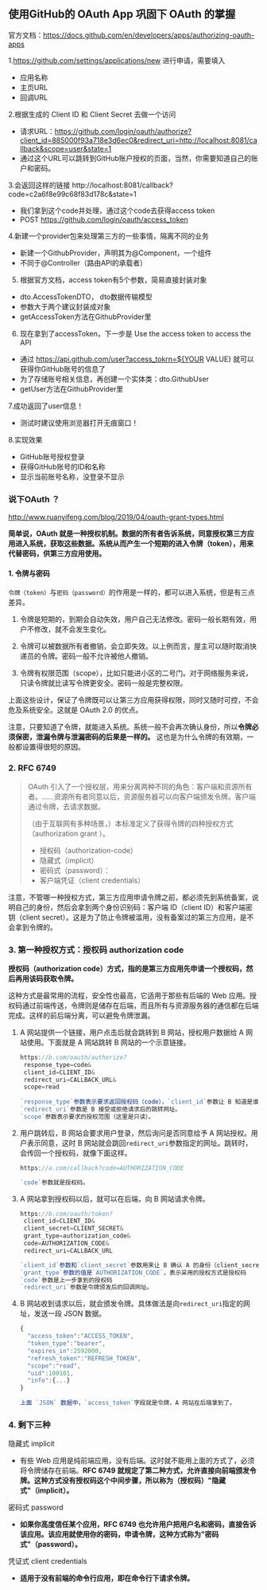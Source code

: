 ## 使用GitHub的 OAuth App 巩固下 OAuth 的掌握

官方文档：https://docs.github.com/en/developers/apps/authorizing-oauth-apps


1.https://github.com/settings/applications/new 进行申请，需要填入
- 应用名称
- 主页URL
- 回调URL

2.根据生成的 Client ID 和 Client Secret 去做一个访问
- 请求URL：https://github.com/login/oauth/authorize?client_id=885000f93a718e3d6ec0&redirect_uri=http://localhost:8081/callback&scope=user&state=1
- 通过这个URL可以跳转到GitHub账户授权的页面，当然，你需要知道自己的账户和密码。

3.会返回这样的链接 http://localhost:8081/callback?code=c2a6f8e99c68f83d178c&state=1
- 我们拿到这个code并处理，通过这个code去获得access token
- POST https://github.com/login/oauth/access_token

4.新建一个provider包来处理第三方的一些事情，隔离不同的业务
- 新建一个GithubProvider，声明其为@Component，一个组件
- 不同于@Controller（路由API的承载者）

5. 根据官方文档，access token有5个参数，简易直接封装对象
- dto.AccessTokenDTO， dto数据传输模型
- 参数大于两个建议封装成对象
- getAccessToken方法在GithubProvider里

6. 现在拿到了accessToken，下一步是 Use the access token to access the API
- 通过 https://api.github.com/user?access_tokrn=${YOUR VALUE} 就可以获得你GitHub账号的信息了
- 为了存储账号相关信息，再创建一个实体类：dto.GithubUser
- getUser方法在GithubProvider里

7.成功返回了user信息！
- 测试时建议使用浏览器打开无痕窗口！

8.实现效果
- GitHub账号授权登录
- 获得GitHub账号的ID和名称
- 显示当前账号名称，没登录不显示

### 说下OAuth ？

http://www.ruanyifeng.com/blog/2019/04/oauth-grant-types.html

**简单说，OAuth 就是一种授权机制。数据的所有者告诉系统，同意授权第三方应用进入系统，获取这些数据。系统从而产生一个短期的进入令牌（token），用来代替密码，供第三方应用使用。**

#### 1. 令牌与密码

`令牌（token）`与`密码（password）`的作用是一样的，都可以进入系统，但是有三点差异。

1. 令牌是短期的，到期会自动失效，用户自己无法修改。密码一般长期有效，用户不修改，就不会发生变化。

2. 令牌可以被数据所有者撤销，会立即失效。以上例而言，屋主可以随时取消快递员的令牌。密码一般不允许被他人撤销。

3. 令牌有权限范围（scope），比如只能进小区的二号门。对于网络服务来说，只读令牌就比读写令牌更安全。密码一般是完整权限。

上面这些设计，保证了令牌既可以让第三方应用获得权限，同时又随时可控，不会危及系统安全。这就是 OAuth 2.0 的优点。

注意，只要知道了令牌，就能进入系统。系统一般不会再次确认身份，所以**令牌必须保密，泄漏令牌与泄漏密码的后果是一样的。** 这也是为什么令牌的有效期，一般都设置得很短的原因。

### 2. RFC 6749

> OAuth 引入了一个授权层，用来分离两种不同的角色：客户端和资源所有者。......资源所有者同意以后，资源服务器可以向客户端颁发令牌。客户端通过令牌，去请求数据。
>
> （由于互联网有多种场景，）本标准定义了获得令牌的四种授权方式（authorization grant ）。
>
> - 授权码（authorization-code）
> - 隐藏式（implicit）
> - 密码式（password）：
> - 客户端凭证（client credentials）

注意，不管哪一种授权方式，第三方应用申请令牌之前，都必须先到系统备案，说明自己的身份，然后会拿到两个身份识别码：客户端 ID（client ID）和客户端密钥（client secret）。这是为了防止令牌被滥用，没有备案过的第三方应用，是不会拿到令牌的。

### 3. 第一种授权方式：授权码 authorization code

**授权码（authorization code）方式，指的是第三方应用先申请一个授权码，然后再用该码获取令牌。**

这种方式是最常用的流程，安全性也最高，它适用于那些有后端的 Web 应用。授权码通过前端传送，令牌则是储存在后端，而且所有与资源服务器的通信都在后端完成。这样的前后端分离，可以避免令牌泄漏。


1. A 网站提供一个链接，用户点击后就会跳转到 B 网站，授权用户数据给 A 网站使用。下面就是 A 网站跳转 B 网站的一个示意链接。

   ```javascript
   https://b.com/oauth/authorize?
   	response_type=code&
   	client_id=CLIENT_ID&
   	redirect_uri=CALLBACK_URL&
   	scope=read
   	
   `response_type`参数表示要求返回授权码（code），`client_id`参数让 B 知道是谁在请求。
   `redirect_uri`参数是 B 接受或拒绝请求后的跳转网址。
   `scope`参数表示要求的授权范围（这里是只读）。
   ```

2. 用户跳转后，B 网站会要求用户登录，然后询问是否同意给予 A 网站授权。用户表示同意，这时 B 网站就会跳回`redirect_uri`参数指定的网址。跳转时，会传回一个授权码，就像下面这样。

   ```javascript
   https://a.com/callback?code=AUTHORIZATION_CODE
   
   `code`参数就是授权码。
   ```
   
3. A 网站拿到授权码以后，就可以在后端，向 B 网站请求令牌。

   ```js
   https://b.com/oauth/token?
    client_id=CLIENT_ID&
    client_secret=CLIENT_SECRET&
    grant_type=authorization_code&
    code=AUTHORIZATION_CODE&
    redirect_uri=CALLBACK_URL
   
   `client_id`参数和`client_secret`参数用来让 B 确认 A 的身份（client_secret参数是保密的，因此只能在后端发请求）
   `grant_type`参数的值是`AUTHORIZATION_CODE`，表示采用的授权方式是授权码
   `code`参数是上一步拿到的授权码
   `redirect_uri`参数是令牌颁发后的回调网址。
   ```

4. B 网站收到请求以后，就会颁发令牌。具体做法是向`redirect_uri`指定的网址，发送一段 JSON 数据。

   ```javascript
   {    
     "access_token":"ACCESS_TOKEN",
     "token_type":"bearer",
     "expires_in":2592000,
     "refresh_token":"REFRESH_TOKEN",
     "scope":"read",
     "uid":100101,
     "info":{...}
   }
       
   上面 `JSON` 数据中，`access_token`字段就是令牌，A 网站在后端拿到了。
   ```

### 4. 剩下三种

隐藏式 implicit

- 有些 Web 应用是纯前端应用，没有后端。这时就不能用上面的方式了，必须将令牌储存在前端。**RFC 6749 就规定了第二种方式，允许直接向前端颁发令牌。这种方式没有授权码这个中间步骤，所以称为（授权码）"隐藏式"（implicit）。**

密码式 password

- **如果你高度信任某个应用，RFC 6749 也允许用户把用户名和密码，直接告诉该应用。该应用就使用你的密码，申请令牌，这种方式称为"密码式"（password）。**

凭证式 client credentials

- **适用于没有前端的命令行应用，即在命令行下请求令牌。**